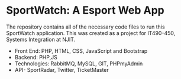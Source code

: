 # SportWatch: A Esport Web App

The repository contains all of the necessary code files to run this SportWatch application. This was created as a project for IT490-450, Systems Integration at NJIT.
* Front End: PHP, HTML, CSS, JavaScript and Bootstrap
* Backend: PHP,JS
* Technologies: RabbitMQ, MySQL, GIT, PHPmyAdmin
* API- SportRadar, Twitter, TicketMaster

